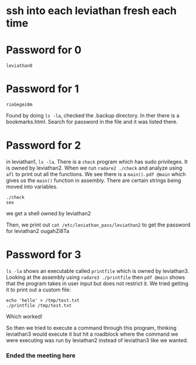# ssh into each leviathan fresh each time

# Password for 0

	leviathan0

# Password for 1

	rioGegei8m

Found by doing `ls -la`, checked the .backup directory. In ther there is a bookmarks.html. Search for password
in the file and it was listed there.

# Password for 2

in leviathan1, `ls -la`. There is a `check` program which has sudo privileges. It is owned by leviathan2.
When we run `radare2 ./check` and analyze using `afl` to print out all the functions. We see there
is a `main()`. `pdf @main` which gives us the `main()` function in assembly. There are certain strings
being moved into variables.

```
./check
sex
```

we get a shell owned by leviathan2

Then, we print out `cat /etc/leviathan_pass/leviathan2` to get the password for leviathan2
	ougahZi8Ta


# Password for 3

`ls -la` shows an executable called `printfile` which is owned by leviathan3.
Looking at the assembly using `radare3 ./printfile` then `pdf @main` shows that the program
takes in user input but does not restrict it. We tried getting it to print out a custom file:

```
echo 'hello' > /tmp/test.txt
./printfile /tmp/test.txt
```
Which worked!

So then we tried to execute a command through this program, thinking leviathan3 would execute it
but hit a roadblock where the command we were executing was run by leviathan2 instead of 
leviathan3 like we wanted.

### Ended the meeting here
